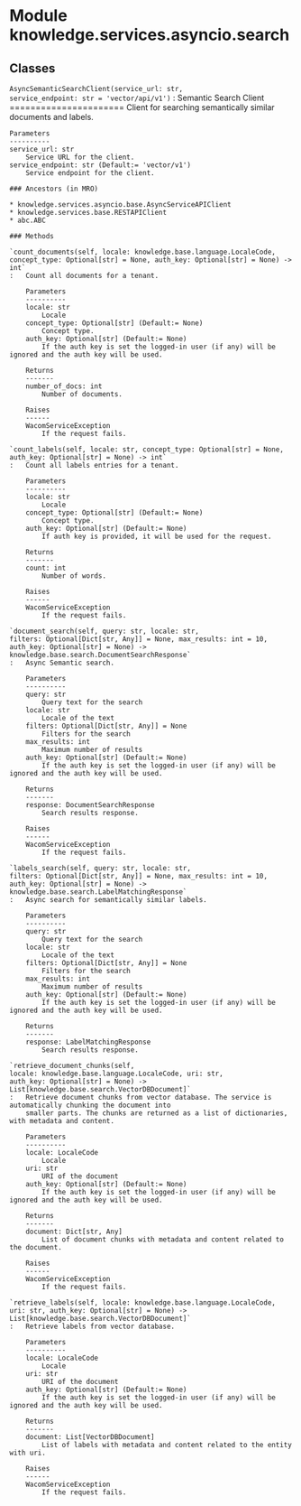 Module knowledge.services.asyncio.search
========================================

Classes
-------

`AsyncSemanticSearchClient(service_url: str, service_endpoint: str = 'vector/api/v1')`
:   Semantic Search Client
    ======================
    Client for searching semantically similar documents and labels.
    
    Parameters
    ----------
    service_url: str
        Service URL for the client.
    service_endpoint: str (Default:= 'vector/v1')
        Service endpoint for the client.

    ### Ancestors (in MRO)

    * knowledge.services.asyncio.base.AsyncServiceAPIClient
    * knowledge.services.base.RESTAPIClient
    * abc.ABC

    ### Methods

    `count_documents(self, locale: knowledge.base.language.LocaleCode, concept_type: Optional[str] = None, auth_key: Optional[str] = None) ‑> int`
    :   Count all documents for a tenant.
        
        Parameters
        ----------
        locale: str
            Locale
        concept_type: Optional[str] (Default:= None)
            Concept type.
        auth_key: Optional[str] (Default:= None)
            If the auth key is set the logged-in user (if any) will be ignored and the auth key will be used.
        
        Returns
        -------
        number_of_docs: int
            Number of documents.
        
        Raises
        ------
        WacomServiceException
            If the request fails.

    `count_labels(self, locale: str, concept_type: Optional[str] = None, auth_key: Optional[str] = None) ‑> int`
    :   Count all labels entries for a tenant.
        
        Parameters
        ----------
        locale: str
            Locale
        concept_type: Optional[str] (Default:= None)
            Concept type.
        auth_key: Optional[str] (Default:= None)
            If auth key is provided, it will be used for the request.
        
        Returns
        -------
        count: int
            Number of words.
        
        Raises
        ------
        WacomServiceException
            If the request fails.

    `document_search(self, query: str, locale: str, filters: Optional[Dict[str, Any]] = None, max_results: int = 10, auth_key: Optional[str] = None) ‑> knowledge.base.search.DocumentSearchResponse`
    :   Async Semantic search.
        
        Parameters
        ----------
        query: str
            Query text for the search
        locale: str
            Locale of the text
        filters: Optional[Dict[str, Any]] = None
            Filters for the search
        max_results: int
            Maximum number of results
        auth_key: Optional[str] (Default:= None)
            If the auth key is set the logged-in user (if any) will be ignored and the auth key will be used.
        
        Returns
        -------
        response: DocumentSearchResponse
            Search results response.
        
        Raises
        ------
        WacomServiceException
            If the request fails.

    `labels_search(self, query: str, locale: str, filters: Optional[Dict[str, Any]] = None, max_results: int = 10, auth_key: Optional[str] = None) ‑> knowledge.base.search.LabelMatchingResponse`
    :   Async search for semantically similar labels.
        
        Parameters
        ----------
        query: str
            Query text for the search
        locale: str
            Locale of the text
        filters: Optional[Dict[str, Any]] = None
            Filters for the search
        max_results: int
            Maximum number of results
        auth_key: Optional[str] (Default:= None)
            If the auth key is set the logged-in user (if any) will be ignored and the auth key will be used.
        
        Returns
        -------
        response: LabelMatchingResponse
            Search results response.

    `retrieve_document_chunks(self, locale: knowledge.base.language.LocaleCode, uri: str, auth_key: Optional[str] = None) ‑> List[knowledge.base.search.VectorDBDocument]`
    :   Retrieve document chunks from vector database. The service is automatically chunking the document into
        smaller parts. The chunks are returned as a list of dictionaries, with metadata and content.
        
        Parameters
        ----------
        locale: LocaleCode
            Locale
        uri: str
            URI of the document
        auth_key: Optional[str] (Default:= None)
            If the auth key is set the logged-in user (if any) will be ignored and the auth key will be used.
        
        Returns
        -------
        document: Dict[str, Any]
            List of document chunks with metadata and content related to the document.
        
        Raises
        ------
        WacomServiceException
            If the request fails.

    `retrieve_labels(self, locale: knowledge.base.language.LocaleCode, uri: str, auth_key: Optional[str] = None) ‑> List[knowledge.base.search.VectorDBDocument]`
    :   Retrieve labels from vector database.
        
        Parameters
        ----------
        locale: LocaleCode
            Locale
        uri: str
            URI of the document
        auth_key: Optional[str] (Default:= None)
            If the auth key is set the logged-in user (if any) will be ignored and the auth key will be used.
        
        Returns
        -------
        document: List[VectorDBDocument]
            List of labels with metadata and content related to the entity with uri.
        
        Raises
        ------
        WacomServiceException
            If the request fails.